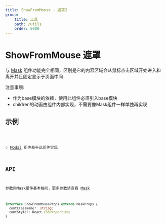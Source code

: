 ```yaml
---
title: ShowFromMouse - 遮罩2
group:
    title: 工具
    path: /utils
    order: 5000
---
```


# ShowFromMouse  遮罩

与 [Mask](/#/utils/mask) 组件功能完全相同，区别是它的内容区域会从鼠标点击区域开始进入和离开并且固定显示于页面中间

注意事项:
* 作为base模块的依赖，使用此组件必须引入base模块
* children的动画由组件内部实现，不需要像Mask组件一样单独再实现

## 示例
<code src="./demo.tsx" />


💡 [Modal](/#/feedback/modal) 组件基于此组件实现

## API
参数同Mask组件基本相同，更多参数请查看 [Mask](/#/utils/mask)
```ts
interface ShowFromMouseProps extends MaskProps {
  contClassName?: string;
  contStyle?: React.CSSProperties;
}
```










